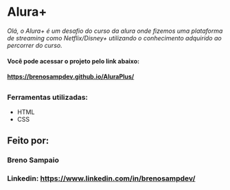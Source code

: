 # Alura+

_Olá, o Alura+ é um desafio do curso da alura onde fizemos uma plataforma de streaming como Netflix/Disney+ utilizando o conhecimento adquirido ao percorrer do curso._
#### Você pode acessar o projeto pelo link abaixo:
#### https://brenosampdev.github.io/AluraPlus/
## 
### Ferramentas utilizadas:

* HTML
* CSS
## Feito por:

### Breno Sampaio

### Linkedin: https://www.linkedin.com/in/brenosampdev/